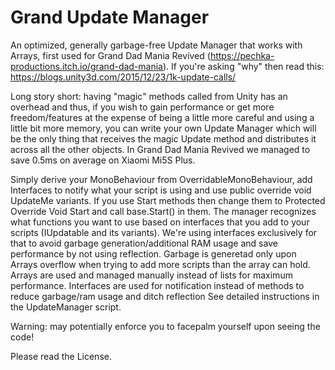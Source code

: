 # Grand Update Manager

An optimized, generally garbage-free Update Manager that works with Arrays, first used for Grand Dad Mania Revived (https://pechka-productions.itch.io/grand-dad-mania). If you're asking "why" then read this: https://blogs.unity3d.com/2015/12/23/1k-update-calls/

Long story short: having "magic" methods called from Unity has an overhead and thus, if you wish to gain performance or get more freedom/features at the expense of being a little more careful and using a little bit more memory, you can write your own Update Manager which will be the only thing that receives the magic Update method and distributes it across all the other objects. In Grand Dad Mania Revived we managed to save 0.5ms on average on Xiaomi Mi5S Plus.

Simply derive your MonoBehaviour from OverridableMonoBehaviour, add Interfaces to notify what your script is using and use public override void UpdateMe variants.
If you use Start methods then change them to Protected Override Void Start and call base.Start() in them.
The manager recognizes what functions you want to use based on interfaces that you add to your scripts (IUpdatable and its variants). We're using interfaces exclusively for that to avoid garbage generation/additional RAM usage and save performance by not using reflection.
Garbage is generetad only upon Arrays overflow when trying to add more scripts than the array can hold.
Arrays are used and managed manually instead of lists for maximum performance.
Interfaces are used for notification instead of methods to reduce garbage/ram usage and ditch reflection
See detailed instructions in the UpdateManager script.

Warning: may potentially enforce you to facepalm yourself upon seeing the code!

Please read the License.
